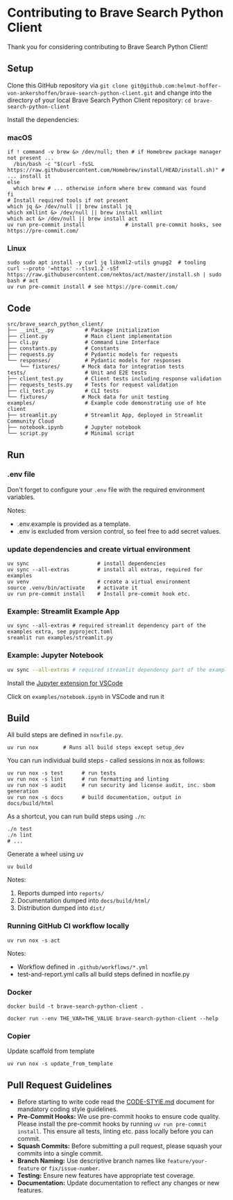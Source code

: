 # Contributing to Brave Search Python Client

Thank you for considering contributing to Brave Search Python Client!

## Setup

Clone this GitHub repository via
`git clone git@github.com:helmut-hoffer-von-ankershoffen/brave-search-python-client.git`
and change into the directory of your local Brave Search Python Client
repository: `cd brave-search-python-client`

Install the dependencies:

### macOS

```shell
if ! command -v brew &> /dev/null; then # if Homebrew package manager not present ...
  /bin/bash -c "$(curl -fsSL https://raw.githubusercontent.com/Homebrew/install/HEAD/install.sh)" # ... install it
else
  which brew # ... otherwise inform where brew command was found
fi
# Install required tools if not present
which jq &> /dev/null || brew install jq
which xmllint &> /dev/null || brew install xmllint
which act &> /dev/null || brew install act
uv run pre-commit install             # install pre-commit hooks, see https://pre-commit.com/
```

### Linux

```shell
sudo sudo apt install -y curl jq libxml2-utils gnupg2  # tooling
curl --proto '=https' --tlsv1.2 -sSf https://raw.githubusercontent.com/nektos/act/master/install.sh | sudo bash # act
uv run pre-commit install # see https://pre-commit.com/
```

## Code

```
src/brave_search_python_client/
├── __init__.py          # Package initialization
├── client.py            # Main client implementation
├── cli.py               # Command Line Interface
├── constants.py         # Constants
├── requests.py          # Pydantic models for requests
└── responses/           # Pydantic models for responses
    └── fixtures/       # Mock data for integration tests
tests/                   # Unit and E2E tests
├── client_test.py       # Client tests including response validation
├── requests_tests.py    # Tests for request validation
├── cli_test.py          # CLI tests
└── fixtures/           # Mock data for unit testing
examples/                # Example code demonstrating use of hte client
├── streamlit.py         # Streamlit App, deployed in Streamlit Community Cloud
├── notebook.ipynb       # Jupyter notebook
└── script.py            # Minimal script
```

## Run

### .env file

Don't forget to configure your `.env` file with the required environment
variables.

Notes:

- .env.example is provided as a template.
- .env is excluded from version control, so feel free to add secret values.

### update dependencies and create virtual environment

```shell
uv sync                      # install dependencies
uv sync --all-extras         # install all extras, required for examples
uv venv                      # create a virtual environment
source .venv/bin/activate    # activate it
uv run pre-commit install    # Install pre-commit hook etc.
```

### Example: Streamlit Example App

```shell
uv sync --all-extras # required streamlit dependency part of the examples extra, see pyproject.toml
sreamlit run examples/streamlit.py
```

### Example: Jupyter Notebook

```bash
uv sync --all-extras # required streamlit dependency part of the examples extra, see pyproject.toml
```

Install the
[Jupyter extension for VSCode](https://marketplace.visualstudio.com/items?itemName=ms-toolsai.jupyter)

Click on `examples/notebook.ipynb` in VSCode and run it

## Build

All build steps are defined in `noxfile.py`.

```shell
uv run nox        # Runs all build steps except setup_dev
```

You can run individual build steps - called sessions in nox as follows:

```shell
uv run nox -s test      # run tests
uv run nox -s lint      # run formatting and linting
uv run nox -s audit     # run security and license audit, inc. sbom generation
uv run nox -s docs      # build documentation, output in docs/build/html
```

As a shortcut, you can run build steps using `./n`:

```shell
./n test
./n lint
# ...
```

Generate a wheel using uv
```shell
uv build
```

Notes:
1. Reports dumped into ```reports/```
3. Documentation dumped into ```docs/build/html/```
2. Distribution dumped into ```dist/```

### Running GitHub CI workflow locally

```shell
uv run nox -s act
```

Notes:

- Workflow defined in `.github/workflows/*.yml`
- test-and-report.yml calls all build steps defined in noxfile.py

### Docker

```shell
docker build -t brave-search-python-client .
```

```shell
docker run --env THE_VAR=THE_VALUE brave-search-python-client --help
```

### Copier

Update scaffold from template

```shell
uv run nox -s update_from_template
```

## Pull Request Guidelines

- Before starting to write code read the [CODE-STYlE.md](CODE-STYLE.md) document for mandatory coding style
  guidelines.
- **Pre-Commit Hooks:** We use pre-commit hooks to ensure code quality. Please install the pre-commit hooks by running `uv run pre-commit install`. This ensure all tests, linting etc. pass locally before you can commit.
- **Squash Commits:** Before submitting a pull request, please squash your commits into a single commit.
- **Branch Naming:** Use descriptive branch names like `feature/your-feature` or `fix/issue-number`.
- **Testing:** Ensure new features have appropriate test coverage.
- **Documentation:** Update documentation to reflect any changes or new features.
```
